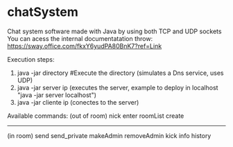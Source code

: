 # chatSystem
Chat system software made with Java by using both TCP and UDP sockets
You can acess the internal documentatation throw:
https://sway.office.com/fkxY6yudPA80BnK7?ref=Link

Execution steps:
  1. java -jar directory  #Execute the directory (simulates a Dns service, uses UDP)
  2. java -jar server ip (executes the server, example to deploy in localhost "java -jar server localhost")
  3. java -jar cliente ip (conectes to the server)



Available commands:
(out of room)
nick <your nick>
enter <room>
roomList 
create <room>
  
 ---
 (in room)
 send <message>
 send_private <nick> <message>
 makeAdmin <nick>
 removeAdmin <nick>
 kick <nick> 
 info 
 history
